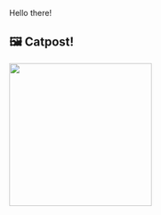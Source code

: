 Hello there!



## 🖼️ Catpost!

<sub>
    <img src="https://cdn2.thecatapi.com/images/cdr.png" height="256">
</sub>

